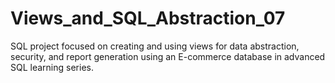 # Views_and_SQL_Abstraction_07
SQL project focused on creating and using views for data abstraction, security, and report generation using an E-commerce database in advanced SQL learning series.
